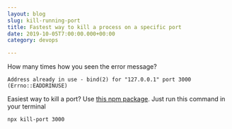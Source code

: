 ```yaml
---
layout: blog
slug: kill-running-port
title: Fastest way to kill a process on a specific port
date: 2019-10-05T7:00:00.000+00:00
category: devops

---
```


How many times how you seen the error message?

```terminal
Address already in use - bind(2) for "127.0.0.1" port 3000 (Errno::EADDRINUSE)
```

Easiest way to kill a port? Use <a href="https://github.com/tiaanduplessis/kill-port" target="_blank">this npm package</a>. Just run this command in your terminal

```terminal
npx kill-port 3000
```

